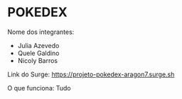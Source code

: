 # POKEDEX

Nome dos integrantes: 
- Julia Azevedo
- Quele Galdino
- Nicoly Barros

Link do Surge: https://projeto-pokedex-aragon7.surge.sh

O que funciona:
Tudo
